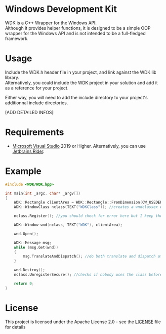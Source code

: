 # Windows Development Kit

WDK is a C++ Wrapper for the Windows API. <br>
Although it provides helper functions, it is designed to be a simple OOP wrapper for the Windows API and is not intended to be a full-fledged framework.

# Usage

Include the WDK.h header file in your project, and link against the WDK.lib library. <br>
Alternatively, you could include the WDK project in your solution and add it as a reference for your project.

Either way, you will need to add the include directory to your project's additionnal include directories.

[ADD DETAILED INFOS]

# Requirements

- [Microsoft Visual Studio](https://visualstudio.microsoft.com/fr/) 2019 or Higher. Alternatively, you can use [Jetbrains Rider](https://www.jetbrains.com/fr-fr/rider/).

# Example

```cpp
#include <WDK/WDK.hpp>

int main(int _argc, char* _argv[])
{
	WDK::Rectangle clientArea = WDK::Rectangle::FromDimension(CW_USEDEFAULT, CW_USEDEFAULT, 800, 600); //client area
	WDK::WindowClass nclass(TEXT("WDKClass")); //creates a wndclassex with minimum default data

	nclass.Register(); //you should check for error here but I keep the example straight to the point 

	WDK::Window wnd(nclass, TEXT("WDK"), clientArea);

	wnd.Open();

	WDK::Message msg;
	while (msg.Get(wnd))
	{
		msg.TranslateAndDispatch(); //do both translate and dispatch at the same time (methods exists separately in Mesasge class)
	}

	wnd.Destroy();
	nclass.UnregisterSecure(); //checks if nobody uses the class before deleting

	return 0;
}

```

# License

This project is licensed under the Apache License 2.0 - see the [LICENSE](LICENSE) file for details
